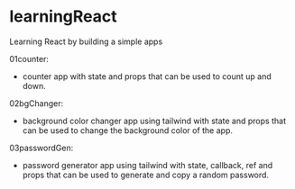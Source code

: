 # learningReact

Learning React by building a simple apps

01counter:
- counter app with state and props that can be used to count up and down.

02bgChanger:
- background color changer app using tailwind with state and props that can be used to change the background color of the app.

03passwordGen:
- password generator app using tailwind with state, callback, ref and props that can be used to generate and copy a random password.